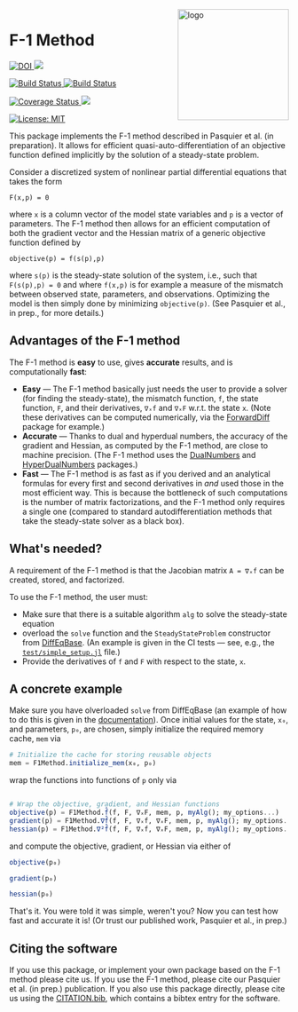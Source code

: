 
<img src="https://user-images.githubusercontent.com/4486578/57202054-3d1c4400-6fe4-11e9-97d7-9a1ffbfcb2fc.png" alt="logo" title="F1method" align="right" height="200"/>

# F-1 Method

<p>
  <a href="https://doi.org/10.5281/zenodo.2667835">
    <img src="https://zenodo.org/badge/DOI/10.5281/zenodo.2667835.svg" alt="DOI">
  </a>
  <a href="https://briochemc.github.io/F1Method.jl/stable/">
    <img src=https://img.shields.io/badge/docs-stable-blue.svg>
  </a>
</p>
<p>
  <a href="https://travis-ci.com/briochemc/F1Method.jl">
    <img alt="Build Status" src="https://travis-ci.com/briochemc/F1Method.jl.svg?branch=master">
  </a>
  <a href="https://ci.appveyor.com/project/briochemc/f1method-jl">
    <img alt="Build Status" src="https://ci.appveyor.com/api/projects/status/prm2xfd6q5pba1om?svg=true">
  </a>
</p>
<p>
  <a href='https://coveralls.io/github/briochemc/F1Method.jl'>
    <img src='https://coveralls.io/repos/github/briochemc/F1Method.jl/badge.svg' alt='Coverage Status' />
  </a>
  <a href="https://codecov.io/gh/briochemc/F1Method.jl">
    <img src="https://codecov.io/gh/briochemc/F1Method.jl/branch/master/graph/badge.svg" />
  </a>
</p>
<p>
  <a href="https://github.com/briochemc/F1Method.jl/blob/master/LICENSE">
    <img alt="License: MIT" src="https://img.shields.io/badge/License-MIT-yellow.svg">
  </a>
</p>

This package implements the F-1 method described in Pasquier et al. (in preparation).
It allows for efficient quasi-auto-differentiation of an objective function defined implicitly by the solution of a steady-state problem.

Consider a discretized system of nonlinear partial differential equations that takes the form

```
F(x,p) = 0
```

where `x` is a column vector of the model state variables and `p` is a vector of parameters.
The F-1 method then allows for an efficient computation of both the gradient vector and the Hessian matrix of a generic objective function defined by

```
objective(p) = f(s(p),p)
```

where `s(p)` is the steady-state solution of the system, i.e., such that `F(s(p),p) = 0` and where `f(x,p)` is for example a measure of the mismatch between observed state, parameters, and observations.
Optimizing the model is then simply done by minimizing `objective(p)`.
(See Pasquier et al., in prep., for more details.)

## Advantages of the F-1 method

The F-1 method is **easy** to use, gives **accurate** results, and is computationally **fast**:

- **Easy** — The F-1 method basically just needs the user to provide a solver (for finding the steady-state), the mismatch function, `f`, the state function, `F`, and their derivatives, `∇ₓf` and `∇ₓF` w.r.t. the state `x`. 
    (Note these derivatives can be computed numerically, via the [ForwardDiff](https://github.com/JuliaDiff/ForwardDiff.jl) package for example.) 
- **Accurate** — Thanks to dual and hyperdual numbers, the accuracy of the gradient and Hessian, as computed by the F-1 method, are close to machine precision.
    (The F-1 method uses the [DualNumbers](https://github.com/JuliaDiff/DualNumbers.jl) and [HyperDualNumbers](https://github.com/JuliaDiff/HyperDualNumbers.jl) packages.)
- **Fast** — The F-1 method is as fast as if you derived and an analytical formulas for every first and second derivatives in *and* used those in the most efficient way.
    This is because the bottleneck of such computations is the number of matrix factorizations, and the F-1 method only requires a single one (compared to standard autodifferentiation methods that take the steady-state solver as a black box).

## What's needed?

A requirement of the F-1 method is that the Jacobian matrix `A = ∇ₓf` can be created, stored, and factorized.

To use the F-1 method, the user must:

- Make sure that there is a suitable algorithm `alg` to solve the steady-state equation
- overload the `solve` function and the `SteadyStateProblem` constructor from [DiffEqBase](https://github.com/JuliaDiffEq/DiffEqBase.jl). (An example is given in the CI tests — see, e.g., the [`test/simple_setup.jl`](test/simple_setup.jl) file.)
- Provide the derivatives of `f` and `F` with respect to the state, `x`.

## A concrete example

Make sure you have olverloaded `solve` from DiffEqBase
(an example of how to do this is given in the [documentation](https://briochemc.github.io/F1Method.jl/stable/)).
Once initial values for the state, `x₀`, and parameters, `p₀`, are chosen, simply initialize the required memory cache, `mem` via

```julia
# Initialize the cache for storing reusable objects
mem = F1Method.initialize_mem(x₀, p₀)
```

wrap the functions into functions of `p` only via

```julia

# Wrap the objective, gradient, and Hessian functions
objective(p) = F1Method.f̂(f, F, ∇ₓF, mem, p, myAlg(); my_options...)
gradient(p) = F1Method.∇f̂(f, F, ∇ₓf, ∇ₓF, mem, p, myAlg(); my_options...)
hessian(p) = F1Method.∇²f̂(f, F, ∇ₓf, ∇ₓF, mem, p, myAlg(); my_options...)
```

and compute the objective, gradient, or Hessian via either of

```julia
objective(p₀)

gradient(p₀)

hessian(p₀)
```

That's it.
You were told it was simple, weren't you?
Now you can test how fast and accurate it is!
(Or trust our published work, Pasquier et al., in prep.)

## Citing the software

If you use this package, or implement your own package based on the F-1 method please cite us.
If you use the F-1 method, please cite our Pasquier et al. (in prep.) publication.
If you also use this package directly, please cite us using the [CITATION.bib](./CITATION.bib), which contains a bibtex entry for the software.
